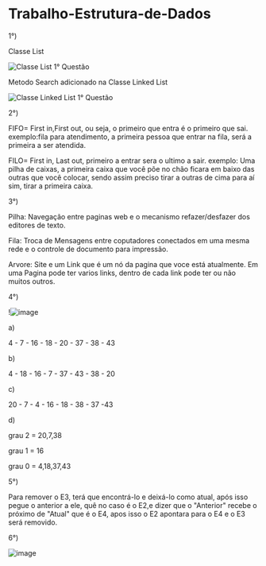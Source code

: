  # Trabalho-Estrutura-de-Dados
 
 1°)
 
 Classe List
  
 ![Classe List 1° Questão](https://user-images.githubusercontent.com/112532643/207937352-8f8b176c-c941-4f63-a0e9-68809cad3f11.png)

  Metodo Search adicionado na Classe Linked List
  
  ![Classe Linked List 1° Questão](https://user-images.githubusercontent.com/112532643/207937642-04503c8c-fa20-4294-977b-6c556d022f13.png)


2°)

FIFO= First in,First out, ou seja, o primeiro que entra é o primeiro que sai.
exemplo:fila para atendimento, a primeira pessoa que entrar na fila, será a primeira a ser atendida.

FILO= First in, Last out, primeiro a entrar sera o ultimo a sair.
exemplo: Uma pilha de caixas, a primeira caixa que você põe no chão ficara em baixo das outras que você colocar, sendo assim preciso tirar a outras de cima para aí sim, tirar a primeira caixa.


3°)

Pilha:
Navegação entre paginas web e o mecanismo refazer/desfazer dos editores de texto.

Fila:
Troca de Mensagens entre coputadores conectados em uma mesma rede e o controle de documento para impressão.

Arvore:
Site e um Link que é um nó da pagina que voce está atualmente.
Em uma Pagina pode ter varios links, dentro de cada link pode ter ou não muitos outros.

4°)


!![image](https://user-images.githubusercontent.com/112532643/207990623-8f7a56c4-bfc2-4965-b0df-795e0c2c18e6.png)


a)
 
4 - 7 - 16 - 18 - 20 - 37 - 38 - 43

b)

4 - 18 - 16 - 7 - 37 - 43 - 38 - 20

c)

20 - 7 - 4 - 16 - 18 - 38 - 37 -43

d)

grau 2 = 20,7,38

grau 1 = 16

grau 0 = 4,18,37,43
	

5°)

Para remover o E3, terá que encontrá-lo e deixá-lo como atual, após isso pegue o anterior a ele, quê no caso é o E2,e dizer que o "Anterior" recebe o próximo de "Atual" que é o E4, apos isso o E2 apontara para o E4 e o E3 será removido.

6°)

![image](https://user-images.githubusercontent.com/112532643/207994817-1836cb03-9475-4590-a4ed-797377d087e8.png)
